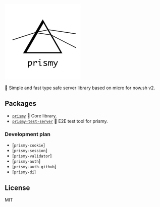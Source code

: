 <img  width='240' src='./resources/logo.svg' alt='Prismy'>

:rainbow: Simple and fast type safe server library based on micro for now.sh v2.

## Packages

- [`prismy`](./packages/prismy) :rainbow: Core library.
- [`prismy-test-server`](./packages/prismy-test-server) :telescope: E2E test tool for prismy.

### Development plan

- [`prismy-cookie`]
- [`prismy-session`]
- [`prismy-validator`]
- [`prismy-auth`]
- [`prismy-auth-github`]
- [`prismy-di`]

## License

MIT
